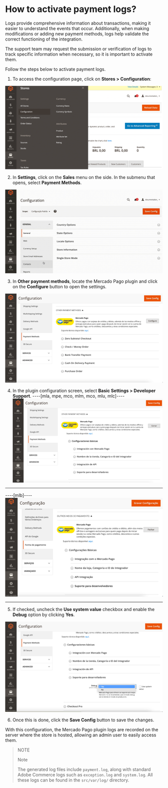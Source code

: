 # How to activate payment logs?

Logs provide comprehensive information about transactions, making it easier to understand the events that occur. Additionally, when making modifications or adding new payment methods, logs help validate the correct functioning of the integration.

The support team may request the submission or verification of logs to track specific information when necessary, so it is important to activate them.

Follow the steps below to activate payment logs.

1. To access the configuration page, click on **Stores > Configuration**:

![Configuration](/images/adobe-commerce/logs-configuration-es.png)

2. In **Settings**, click on the **Sales** menu on the side. In the submenu that opens, select **Payment Methods**.

![Methods](/images/adobe-commerce/logs-payment-method-es.gif)

3. In **Other payment methods**, locate the Mercado Pago plugin and click on the **Configure** button to open the settings.

![Configure](/images/adobe-commerce/logs-configure-es-rebranding.png)

4. In the plugin configuration screen, select **Basic Settings > Developer Support**.
----[mla, mpe, mco, mlm, mco, mlu, mlc]----
![Support](/images/adobe-commerce/logs-support-es-rebranding.png)

------------
----[mlb]----
![Suporte](/images/adobe-commerce/logs-support-pt-rebranding.png)

------------
5. If checked, uncheck the **Use system value** checkbox and enable the **Debug** option by clicking **Yes**.

![Debug](/images/adobe-commerce/logs-debug-es.png)

6. Once this is done, click the **Save Config** button to save the changes.

With this configuration, the Mercado Pago plugin logs are recorded on the server where the store is hosted, allowing an admin user to easily access them.

> NOTE
>
> Note
>
> The generated log files include `payment.log`, along with standard Adobe Commerce logs such as `exception.log` and `system.log`. All these logs can be found in the `src/var/log/` directory.